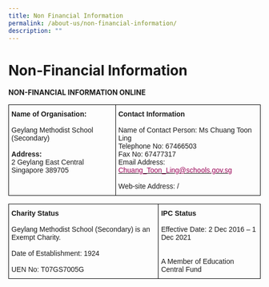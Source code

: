 ```yaml
---
title: Non Financial Information
permalink: /about-us/non-financial-information/
description: ""
---
```

# **Non-Financial Information**

**NON-FINANCIAL INFORMATION ONLINE**




<table style="border-collapse:collapse;border-spacing:0" class="tg"><thead><tr><td style="border-color:#000000;border-style:solid;border-width:1px;font-family:Arial, sans-serif;font-size:14px;overflow:hidden;padding:10px 5px;text-align:left;vertical-align:top;word-break:normal"><span style="font-weight:bold">Name of Organisation:</span><br><br>Geylang Methodist School (Secondary)<br><span style="font-weight:bold"> </span><br><span style="font-weight:bold">Address:</span><br>2 Geylang East Central<br>Singapore 389705<br><span style="font-weight:bold"> </span></td><td style="border-color:#000000;border-style:solid;border-width:1px;font-family:Arial, sans-serif;font-size:14px;overflow:hidden;padding:10px 5px;text-align:left;vertical-align:top;word-break:normal"><span style="font-weight:bold">Contact Information</span><br><br>Name of Contact Person: Ms Chuang Toon Ling<br>Telephone No: 67466503<br>Fax No: 67477317<br>Email Address:<br><a href="mailto:Chuang_Toon_Ling@schools.gov.sg" target="_blank" rel="noopener noreferrer"><span style="color:#905">Chuang_Toon_Ling@schools.gov.sg</span></a><br> <br>Web-site Address: /<br> </td></tr></thead></table>



<table style="border-collapse:collapse;border-spacing:0" class="tg"><thead><tr><td style="border-color:#000000;border-style:solid;border-width:1px;font-family:Arial, sans-serif;font-size:14px;overflow:hidden;padding:10px 5px;text-align:left;vertical-align:top;word-break:normal"><span style="font-weight:bold">Charity Status</span><br> <br>Geylang Methodist School (Secondary) is an Exempt Charity.<br><br>Date of Establishment: 1924<br><br>UEN No: T07GS7005G</td><td style="border-color:#000000;border-style:solid;border-width:1px;font-family:Arial, sans-serif;font-size:14px;overflow:hidden;padding:10px 5px;text-align:left;vertical-align:top;word-break:normal"><span style="font-weight:bold">IPC Status</span><br><br>Effective Date: 2 Dec 2016 – 1 Dec 2021<br> <br> <br>A Member of Education Central Fund</td></tr></thead></table>
